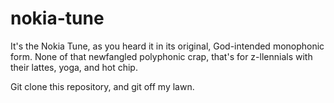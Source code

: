 # nokia-tune

It's the Nokia Tune, as you heard it in its original, God-intended
monophonic form.  None of that newfangled polyphonic crap, that's for
z-llennials with their lattes, yoga, and hot chip.

Git clone this repository, and git off my lawn.
